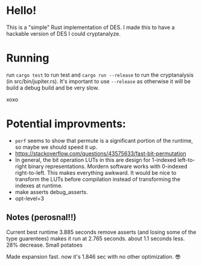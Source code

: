 # Hello!

This is a "simple" Rust implementation of DES. I made this to have a hackable version of DES I could cryptanalyze.

# Running

run `cargo test` to run test and `cargo run --release` to run the cryptanalysis (in src/bin/jupiter.rs). It's important to use `--release` as otherwise it will be build a debug build and be very slow.

xoxo

# Potential improvments:

- `perf` seems to show that permute is a significant portion of the runtime, so maybe we should speed it up.
- https://stackoverflow.com/questions/43575633/fast-bit-permutation
- In general, the bit operation LUTs in this are design for 1-indexed left-to-right binary representations. Mordern software works with 0-indexed right-to-left. This makes everything awkward. It would be nice to transform the LUTs before compilation instead of transforming the indexes at runtime.
- make asserts debug_asserts.
- opt-level=3


## Notes (perosnal!!)
Current best runtime 3.885 seconds
remove asserts (and losing some of the type guarentees) makes it run at 2.765 seconds. about 1.1 seconds less. 28% decrease. Small potatoes

Made expansion fast. now it's 1.846 sec with no other optimization. :sunglasses:
